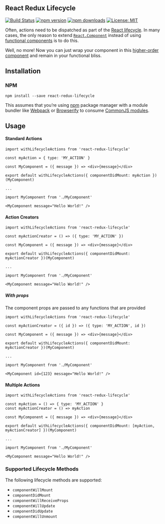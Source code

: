 React Redux Lifecycle
---------------------
[![Build Status](https://img.shields.io/travis/mpeyper/react-redux-lifecycle/master.svg?style=flat-square)](https://travis-ci.org/mpeyper/react-redux-lifecycle) 
[![npm version](https://img.shields.io/npm/v/react-redux-lifecycle.svg?style=flat-square)](https://www.npmjs.com/package/react-redux-lifecycle) 
[![npm downloads](https://img.shields.io/npm/dm/react-redux-lifecycle.svg?style=flat-square)](https://www.npmjs.com/package/react-redux-lifecycle)
[![License: MIT](https://img.shields.io/badge/License-MIT-yellow.svg?style=flat-square)](LICENSE)

Often, actions need to be dispatched as part of the [React lifecycle](https://facebook.github.io/react/docs/react-component.html#the-component-lifecycle).  In many cases, the only reason to extend [`React.Component`](https://facebook.github.io/react/docs/react-component.html) instead of using [functional components](https://facebook.github.io/react/docs/components-and-props.html#functional-and-class-components) is to do this.  

Well, no more!  Now you can just wrap your component in this [higher-order component](https://facebook.github.io/react/docs/higher-order-components.html) and remain in your functional bliss.

## Installation

### NPM

```
npm install --save react-redux-lifecycle
```

This assumes that you’re using [npm](http://npmjs.com/) package manager with a module bundler like [Webpack](https://webpack.js.org/) or [Browserify](http://browserify.org/) to consume [CommonJS modules](http://webpack.github.io/docs/commonjs.html).

## Usage

#### Standard Actions

```
import withLifecycleActions from 'react-redux-lifecycle'

const myAction = { type: 'MY_ACTION' }

const MyComponent = ({ message }) => <div>{message}</div>

export default withLifecycleActions({ componentDidMount: myAction })(MyComponent)

...

import MyComponent from './MyComponent'

<MyComponent message="Hello World!" />
```

#### Action Creators

```
import withLifecycleActions from 'react-redux-lifecycle'

const myActionCreator = () => ({ type: 'MY_ACTION' })

const MyComponent = ({ message }) => <div>{message}</div>

export default withLifecycleActions({ componentDidMount: myActionCreator })(MyComponent)

...

import MyComponent from './MyComponent'

<MyComponent message="Hello World!" />
```

##### With props

The component props are passed to any functions that are provided

```
import withLifecycleActions from 'react-redux-lifecycle'

const myActionCreator = ({ id }) => ({ type: 'MY_ACTION', id })

const MyComponent = ({ message }) => <div>{message}</div>

export default withLifecycleActions({ componentDidMount: myActionCreator })(MyComponent)

...

import MyComponent from './MyComponent'

<MyComponent id={123} message="Hello World!" />
```

#### Multiple Actions

```
import withLifecycleActions from 'react-redux-lifecycle'

const myAction = () => { type: 'MY_ACTION' }
const myActionCreator = () => myAction

const MyComponent = ({ message }) => <div>{message}</div>

export default withLifecycleActions({ componentDidMount: [myAction, myActionCreator] })(MyComponent)

...

import MyComponent from './MyComponent'

<MyComponent message="Hello World!" />
```

### Supported Lifecycle Methods

The following lifecycle methods are supported:
- `componentWillMount`
- `componentDidMount`
- `componentWillReceiveProps`
- `componentWillUpdate`
- `componentDidUpdate`
- `componentWillUnmount`
